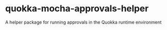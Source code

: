 # quokka-mocha-approvals-helper
A helper package for running approvals in the Quokka runtime environment
